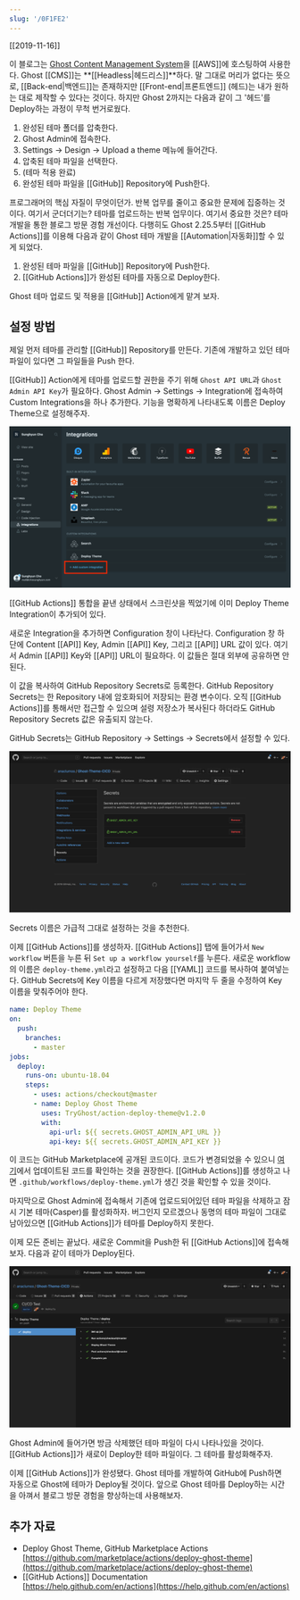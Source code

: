 ```yaml
---
slug: '/0F1FE2'
---
```


[[2019-11-16]]

이 블로그는 [Ghost Content Management System](https://github.com/TryGhost/Ghost)을 [[AWS]]에 호스팅하여 사용한다. Ghost [[CMS]]는 **[[Headless|헤드리스]]**하다. 말 그대로 머리가 없다는 뜻으로, [[Back-end|백엔드]]는 존재하지만 [[Front-end|프론트엔드]] (헤드)는 내가 원하는 대로 제작할 수 있다는 것이다. 하지만 Ghost 2까지는 다음과 같이 그 '헤드'를 Deploy하는 과정이 무척 번거로웠다.

1. 완성된 테마 폴더를 압축한다.
2. Ghost Admin에 접속한다.
3. Settings → Design → Upload a theme 메뉴에 들어간다.
4. 압축된 테마 파일을 선택한다.
5. (테마 적용 완료)
6. 완성된 테마 파일을 [[GitHub]] Repository에 Push한다.

프로그래머의 핵심 자질이 무엇이던가. 반복 업무를 줄이고 중요한 문제에 집중하는 것이다. 여기서 군더더기는? 테마를 업로드하는 반복 업무이다. 여기서 중요한 것은? 테마 개발을 통한 블로그 방문 경험 개선이다. 다행히도 Ghost 2.25.5부터 [[GitHub Actions]]를 이용해 다음과 같이 Ghost 테마 개발을 [[Automation|자동화]]할 수 있게 되었다.

1. 완성된 테마 파일을 [[GitHub]] Repository에 Push한다.
2. [[GitHub Actions]]가 완성된 테마를 자동으로 Deploy한다.

Ghost 테마 업로드 및 적용을 [[GitHub]] Action에게 맡겨 보자.

## 설정 방법

제일 먼저 테마를 관리할 [[GitHub]] Repository를 만든다. 기존에 개발하고 있던 테마 파일이 있다면 그 파일들을 Push 한다.

[[GitHub]] Action에게 테마를 업로드할 권한을 주기 위해 `Ghost API URL`과 `Ghost Admin API Key`가 필요하다. Ghost Admin → Settings → Integration에 접속하여 Custom Integrations을 하나 추가한다. 기능을 명확하게 나타내도록 이름은 Deploy Theme으로 설정해주자.

![Ghost Admin Integrations Panel Image](../assets/DE2F19.png)

[[GitHub Actions]] 통합을 끝낸 상태에서 스크린샷을 찍었기에 이미 Deploy Theme Integration이 추가되어 있다.

새로운 Integration을 추가하면 Configuration 창이 나타난다. Configuration 창 하단에 Content [[API]] Key, Admin [[API]] Key, 그리고 [[API]] URL 값이 있다. 여기서 Admin [[API]] Key와 [[API]] URL이 필요하다. 이 값들은 절대 외부에 공유하면 안된다.

이 값을 복사하여 GitHub Repository Secrets로 등록한다. GitHub Repository Secrets는 한 Repository 내에 암호화되어 저장되는 환경 변수이다. 오직 [[GitHub Actions]]를 통해서만 접근할 수 있으며 설령 저장소가 복사된다 하더라도 GitHub Repository Secrets 값은 유출되지 않는다.

GitHub Secrets는 GitHub Repository → Settings → Secrets에서 설정할 수 있다.

![GitHub Repository Secrets Panel Image](../assets/D7F03D.png)

Secrets 이름은 가급적 그대로 설정하는 것을 추천한다.

이제 [[GitHub Actions]]를 생성하자. [[GitHub Actions]] 탭에 들어가서 `New workflow` 버튼을 누른 뒤 `Set up a workflow yourself`를 누른다. 새로운 workflow의 이름은 `deploy-theme.yml`라고 설정하고 다음 [[YAML]] 코드를 복사하여 붙여넣는다. GitHub Secrets에 Key 이름을 다르게 저장했다면 마지막 두 줄을 수정하여 Key 이름을 맞춰주어야 한다.

```yaml
name: Deploy Theme
on:
  push:
    branches:
      - master
jobs:
  deploy:
    runs-on: ubuntu-18.04
    steps:
      - uses: actions/checkout@master
      - name: Deploy Ghost Theme
        uses: TryGhost/action-deploy-theme@v1.2.0
        with:
          api-url: ${{ secrets.GHOST_ADMIN_API_URL }}
          api-key: ${{ secrets.GHOST_ADMIN_API_KEY }}
```

이 코드는 GitHub Marketplace에 공개된 코드이다. 코드가 변경되었을 수 있으니 [여기](https://github.com/marketplace/actions/deploy-ghost-theme)에서 업데이트된 코드를 확인하는 것을 권장한다. [[GitHub Actions]]를 생성하고 나면 `.github/workflows/deploy-theme.yml`가 생긴 것을 확인할 수 있을 것이다.

마지막으로 Ghost Admin에 접속해서 기존에 업로드되어있던 테마 파일을 삭제하고 잠시 기본 테마(Casper)를 활성화하자. 버그인지 모르겠으나 동명의 테마 파일이 그대로 남아있으면 [[GitHub Actions]]가 테마를 Deploy하지 못한다.

이제 모든 준비는 끝났다. 새로운 Commit을 Push한 뒤 [[GitHub Actions]]에 접속해보자. 다음과 같이 테마가 Deploy된다.

![GitHub Actions Deploy Theme Image](../assets/F0D14A.png)

Ghost Admin에 들어가면 방금 삭제했던 테마 파일이 다시 나타나있을 것이다. [[GitHub Actions]]가 새로이 Deploy한 테마 파일이다. 그 테마를 활성화해주자.

이제 [[GitHub Actions]]가 완성됐다. Ghost 테마를 개발하여 GitHub에 Push하면 자동으로 Ghost에 테마가 Deploy될 것이다. 앞으로 Ghost 테마를 Deploy하는 시간을 아껴서 블로그 방문 경험을 향상하는데 사용해보자.

## 추가 자료

- Deploy Ghost Theme, GitHub Marketplace Actions  
  [https://github.com/marketplace/actions/deploy-ghost-theme](https://github.com/marketplace/actions/deploy-ghost-theme)
- [[GitHub Actions]] Documentation  
  [https://help.github.com/en/actions](https://help.github.com/en/actions)
